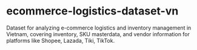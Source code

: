 # ecommerce-logistics-dataset-vn
Dataset for analyzing e-commerce logistics and inventory management in Vietnam, covering inventory, SKU masterdata, and vendor information for platforms like Shopee, Lazada, Tiki, TikTok.
